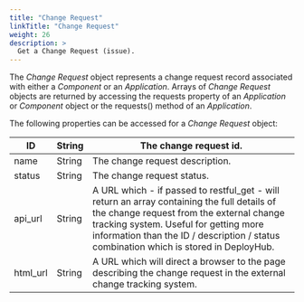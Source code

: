 ```yaml
---
title: "Change Request"
linkTitle: "Change Request"
weight: 26
description: >
  Get a Change Request (issue). 
---
```


The _Change Request_ object represents a change request record associated with either a _Component_ or an _Application_. Arrays of _Change Request_ objects are returned by accessing the requests property of an _Application_ or _Component_ object or the requests() method of an _Application_.

The following properties can be accessed for a _Change Request_ object:

| ID        | String | The change request id.                                                                                                                                                                                                                                                      |
|-----------|--------|-----------------------------------------------------------------------------------------------------------------------------------------------------------------------------------------------------------------------------------------------------------------------------|
| name      | String | The change request description.                                                                                                                                                                                                                                             |
| status    | String | The change request status.                                                                                                                                                                                                                                                  |
| api\_url  | String | A URL which - if passed to restful\_get - will return an array containing the full details of the change request from the external change tracking system. Useful for getting more information than the ID / description / status combination which is stored in DeployHub. |
| html\_url | String | A URL which will direct a browser to the page describing the change request in the external change tracking system.                                                                                                                                                         |
